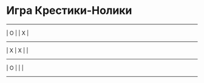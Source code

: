 # Игра Крестики-Нолики

 --- --- --- 
| O |   | X |
 --- --- --- 
| X | X |   |
 --- --- --- 
| O |   |   |
 --- --- --- 
